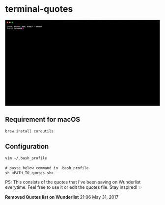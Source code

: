 # terminal-quotes

![sample](sample.png)

## Requirement for macOS
```
brew install coreutils
```

## Configuration
```
vim ~/.bash_profile

# paste below command in .bash_profile
sh <PATH_TO_quotes.sh>
```

PS: This consists of the quotes that I've been saving on Wunderlist everytime. Feel free to use it or edit the quotes file. Stay inspired! ✨

**Removed Quotes list on Wunderlist** 
21:06 May 31, 2017